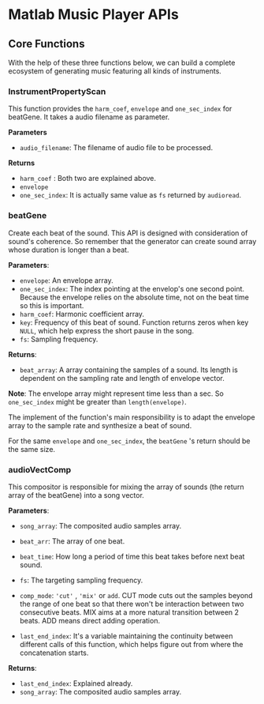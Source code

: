 # Matlab Music Player APIs

## Core Functions

With the help of these three functions below, we can build a complete ecosystem of generating music featuring all kinds of instruments.



### InstrumentPropertyScan

This function provides the `harm_coef`, `envelope` and `one_sec_index` for beatGene. It takes a audio filename as parameter.

**Parameters**

- `audio_filename`: The filename of audio file to be processed.

**Returns**

- `harm_coef` : Both two are explained above.
- `envelope`
- `one_sec_index`: It is actually same value as `fs` returned by `audioread`.



### beatGene

Create each beat of the sound. This API is designed with consideration of sound's coherence. So remember that the generator can create sound array whose duration is longer than a beat. 

**Parameters**:

- `envelope`: An envelope array.
- `one_sec_index`: The index pointing at the envelop's one second point. Because the envelope relies on the absolute time, not on the beat time so this is important.
- `harm_coef`: Harmonic coefficient array.
- `key`: Frequency of this beat of sound. Function returns zeros when key `NULL`, which help express the short pause in the song.
- `fs`: Sampling frequency.

**Returns**: 

- `beat_array`: A array containing the samples of a sound. Its length is dependent on the sampling rate and length of envelope vector.

**Note**: The envelope array might represent time less than a sec. So `one_sec_index` might be greater than `length(envelope)`.

The implement of the function's main responsibility is to adapt the envelope array to the sample rate and synthesize a beat of sound.

For the same `envelope` and `one_sec_index`, the `beatGene` 's return should be the same size.



### audioVectComp

This compositor is responsible for mixing the array of sounds (the return array of the beatGene) into a song vector.

**Parameters**:

- `song_array`: The composited audio samples array.

- `beat_arr`: The array of one beat.
- `beat_time`: How long a period of time this beat takes before next beat sound.
- `fs`: The targeting sampling frequency.
- `comp_mode`: `'cut'` , `'mix'` or `add`. CUT mode cuts out the samples beyond the range of one beat so that there won't be interaction between two consecutive beats. MIX aims at a more natural transition between 2 beats. ADD means direct adding operation.
- `last_end_index`: It's a variable maintaining the continuity between different calls of this function, which helps figure out from where the concatenation starts.

**Returns**: 

- `last_end_index`: Explained already.
- `song_array`: The composited audio samples array. 

